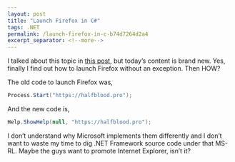 ```yaml
---
layout: post
title: "Launch Firefox in C#"
tags: .NET
permalink: /launch-firefox-in-c-b74d7264d2a4
excerpt_separator: <!--more-->
---
```

I talked about this topic in [this post](/grapevine-voice-firefoxs-flaw-or-windows-e108ed376916), but today’s content is brand new. Yes, finally I find out how to launch Firefox without an exception. Then HOW?

The old code to launch Firefox was,

``` csharp
Process.Start("https://halfblood.pro");
```

And the new code is,

``` csharp
Help.ShowHelp(null, "https://halfblood.pro");
```

I don’t understand why Microsoft implements them differently and I don’t want to waste my time to dig .NET Framework source code under that MS-RL. Maybe the guys want to promote Internet Explorer, isn’t it?
<!--more-->
